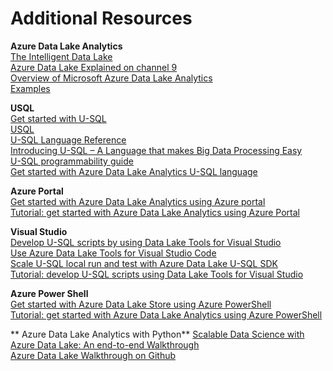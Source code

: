 # Additional Resources

**Azure Data Lake Analytics**  
[The Intelligent Data Lake](https://azure.microsoft.com/en-us/blog/the-intelligent-data-lake/)  
[Azure Data Lake Explained on channel 9](https://channel9.msdn.com/Shows/Data-Exposed/Azure-Data-Lake-Explained)  
[Overview of Microsoft Azure Data Lake Analytics](https://github.com/toddkitta/azure-content/blob/master/articles/data-lake-analytics/data-lake-analytics-overview.md)  
[Examples](https://github.com/Azure/usql/tree/master/Examples)  

**USQL**  
[Get started with U-SQL](https://docs.microsoft.com/en-us/azure/data-lake-analytics/data-lake-analytics-u-sql-get-started)     
[USQL](https://github.com/Azure/usql/)   
[U-SQL Language Reference](https://msdn.microsoft.com/en-us/library/azure/mt591959.aspx)   
[Introducing U-SQL – A Language that makes Big Data Processing Easy](https://blogs.msdn.microsoft.com/visualstudio/2015/09/28/introducing-u-sql-a-language-that-makes-big-data-processing-easy/)   
[U-SQL programmability guide](https://docs.microsoft.com/en-us/azure/data-lake-analytics/data-lake-analytics-u-sql-programmability-guide)   
[Get started with Azure Data Lake Analytics U-SQL language](https://github.com/toddkitta/azure-content/blob/master/articles/data-lake-analytics/data-lake-analytics-u-sql-get-started.md)   


**Azure Portal**  
[Get started with Azure Data Lake Analytics using Azure portal](https://docs.microsoft.com/en-us/azure/data-lake-analytics/data-lake-analytics-get-started-portal)  
[Tutorial: get started with Azure Data Lake Analytics using Azure Portal](https://github.com/toddkitta/azure-content/blob/master/articles/data-lake-analytics/data-lake-analytics-get-started-portal.md)    


**Visual Studio**  
[Develop U-SQL scripts by using Data Lake Tools for Visual Studio](https://docs.microsoft.com/en-us/azure/data-lake-analytics/data-lake-analytics-data-lake-tools-get-started)     
[Use Azure Data Lake Tools for Visual Studio Code](https://docs.microsoft.com/en-us/azure/data-lake-analytics/data-lake-analytics-data-lake-tools-for-vscode)   
[Scale U-SQL local run and test with Azure Data Lake U-SQL SDK](https://docs.microsoft.com/en-us/azure/data-lake-analytics/data-lake-analytics-u-sql-sdk)    
[Tutorial: develop U-SQL scripts using Data Lake Tools for Visual Studio](https://github.com/toddkitta/azure-content/blob/master/articles/data-lake-analytics/data-lake-analytics-data-lake-tools-get-started.md)      

**Azure Power Shell**  
[Get started with Azure Data Lake Store using Azure PowerShell](https://docs.microsoft.com/en-us/azure/data-lake-store/data-lake-store-get-started-powershell)      
[Tutorial: get started with Azure Data Lake Analytics using Azure PowerShell](https://github.com/toddkitta/azure-content/blob/master/articles/data-lake-analytics/data-lake-analytics-get-started-powershell.md)    

** Azure Data Lake Analytics with Python**
[Scalable Data Science with Azure Data Lake: An end-to-end Walkthrough](https://docs.microsoft.com/en-us/azure/machine-learning/machine-learning-data-science-process-data-lake-walkthrough#ingest)  
[Azure Data Lake Walkthrough on Github](https://github.com/Azure/Azure-MachineLearning-DataScience/tree/master/Misc/AzureDataLakeWalkthrough)    


 
